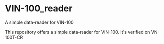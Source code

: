 # VIN-100_reader
A simple data-reader for VIN-100

This repository offers a simple data-reader for VIN-100. It's verified on VN-100T-CR
